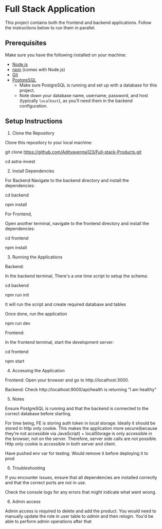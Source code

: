 # Full Stack Application

This project contains both the frontend and backend applications. Follow the instructions below to run them in parallel.


## Prerequisites

Make sure you have the following installed on your machine:

- [Node.js](https://nodejs.org/)
- [npm](https://www.npmjs.com/) (comes with Node.js)
- [Git](https://git-scm.com/)
- [PostgreSQL](https://www.postgresql.org/)
  - Make sure PostgreSQL is running and set up with a database for this project.
  - Note down your database name, username, password, and host (typically `localhost`), as you’ll need them in the backend configuration. 


## Setup Instructions

1. Clone the Repository

Clone this repository to your local machine:

git clone https://github.com/Adityaverma123/Full-stack-Products.git

cd astra-invest

2. Install Dependencies

For Backend
Navigate to the backend directory and install the dependencies:

cd backend

npm install

For Frontend,

Open another terminal, navigate to the frontend directory and install the dependencies:

cd frontend

npm install

3. Running the Applications

Backend: 

In the backend terminal, There's a one time script to setup the schema:

cd backend

npm run init

It will run the script and create required database and tables

Once done, run the application

npm run dev

Frontend: 

In the frontend terminal, start the development server:

cd frontend

npm start

4. Accessing the Application

Frontend: Open your browser and go to http://localhost:3000.

Backend: Check http://localhost:9000/api/health is returning "I am healthy"

5. Notes

Ensure PostgreSQL is running and that the backend is connected to the correct database before starting.

For time being, FE is storing auth token in local storage. Ideally it should be stored in http only cookie. This makes the application more secure(because they’re not accessible via JavaScript) + localStorage is only accessible in the browser, not on the server. Therefore, server side calls are not possible. Http only cookie is accessible in both server and client.

Have pushed env var for testing. Would remove it before deploying it to prod

6. Troubleshooting

If you encounter issues, ensure that all dependencies are installed correctly and that the correct ports are not in use.

Check the console logs for any errors that might indicate what went wrong.


6. Admin access

Admin access is required to delete and add the product. You would need to manually update the role in user table to *admin* and then relogin. You'd be able to perform admin operations after that


